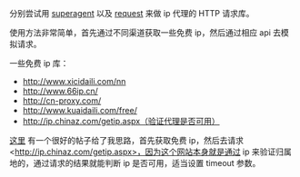 分别尝试用 [superagent](/superagent-proxy.js) 以及 [request](/request-proxy.js) 来做 ip 代理的 HTTP 请求库。

使用方法非常简单，首先通过不同渠道获取一些免费 ip，然后通过相应 api 去模拟请求。

一些免费 ip 库：

- http://www.xicidaili.com/nn
- http://www.66ip.cn/
- http://cn-proxy.com/
- http://www.kuaidaili.com/free/
- http://ip.chinaz.com/getip.aspx（验证代理是否可用）

[这里](https://segmentfault.com/q/1010000008196143/a-1020000008200295) 有一个很好的帖子给了我思路，首先获取免费 ip，然后去请求 \<http://ip.chinaz.com/getip.aspx>，因为这个网站本身就是通过 ip 来验证归属地的，通过请求的结果就能判断 ip 是否可用，适当设置 timeout 参数。
